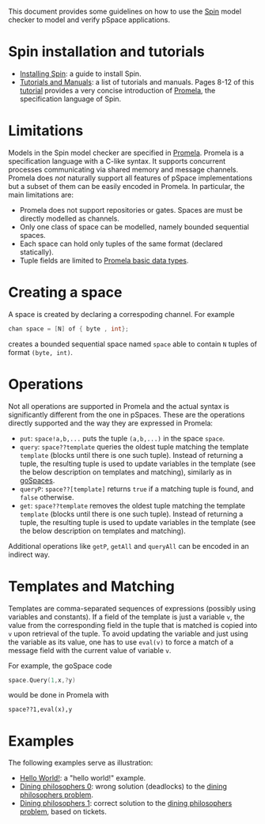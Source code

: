 This document provides some guidelines on how to use the [Spin](http://spinroot.com/) model checker to model and verify pSpace applications.

# Spin installation and tutorials
- [Installing Spin](http://spinroot.com/spin/Man/README.html): a guide to install Spin.
- [Tutorials and Manuals](http://spinroot.com/spin/Man/): a list of tutorials and manuals. Pages 8-12 of this [tutorial](http://spinroot.com/spin/Doc/SpinTutorial.pdf) provides a very concise introduction of [Promela](http://spinroot.com/spin/Man/Intro.html), the specification language of Spin.

# Limitations
Models in the Spin model checker are specified in [Promela](http://spinroot.com/spin/Man/Intro.html). Promela is a specification language with a C-like syntax. It supports concurrent processes communicating via shared memory and message channels. Promela does *not* naturally support all features of pSpace implementations but a subset of them can be easily encoded in Promela. In particular, the main limitations are:
- Promela does not support repositories or gates. Spaces are must be directly modelled as channels.
- Only one class of space can be modelled, namely bounded sequential spaces.
- Each space can hold only tuples of the same format (declared statically).
- Tuple fields are limited to [Promela basic data types](http://spinroot.com/spin/Man/datatypes.html).

# Creating a space
A space is created by declaring a correspoding channel. For example 

```C
chan space = [N] of { byte , int};
```

creates a bounded sequential space named `space` able to contain `N` tuples of format `(byte, int)`.

# Operations
Not all operations are supported in Promela and the actual syntax is significantly different from the one in pSpaces. These are the operations directly supported and the way they are expressed in Promela:

- `put`: `space!a,b,...` puts the tuple `(a,b,...)` in the space `space`.
- `query`: `space??template` queries the oldest tuple matching the template `template` (blocks until there is one such tuple). Instead of returning a tuple, the resulting tuple is used to update variables in the template (see the below description on templates and matching), similarly as in [goSpaces](https://github.com/pSpaces/goSpace).
- `queryP`: `space??[template]` returns `true` if a matching tuple is found, and `false` otherwise.
- `get`: `space??template` removes the oldest tuple matching the template `template` (blocks until there is one such tuple). Instead of returning a tuple, the resulting tuple is used to update variables in the template (see the below description on templates and matching).

Additional operations like `getP`, `getAll` and `queryAll` can be encoded in an indirect way.

# Templates and Matching
Templates are comma-separated sequences of expressions (possibly using variables and constants). If a field of the template is just a variable `v`, the value from the corresponding field in the tuple that is matched is copied into `v` upon retrieval of the tuple. To avoid updating the variable and just using the variable as its value, one has to use `eval(v)` to force a match of a message field with the current value of variable `v`. 

For example, the goSpace code 

```go
space.Query(1,x,?y)
```  

would be done in Promela with

```
space??1,eval(x),y
```  

# Examples
The following examples serve as illustration:
- [Hello World!](HelloWorld.md): a "hello world!" example.
- [Dining philosophers 0](philosophers-0.md): wrong solution (deadlocks) to the [dining philosophers problem](https://en.wikipedia.org/wiki/Dining_philosophers_problem).
- [Dining philosophers 1](philosophers-1.md): correct solution to the [dining philosophers problem](https://en.wikipedia.org/wiki/Dining_philosophers_problem), based on tickets.



